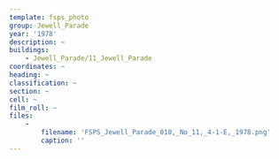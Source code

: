 ```yaml
---
template: fsps_photo
group: Jewell_Parade
year: '1978'
description: ~
buildings:
    - Jewell_Parade/11_Jewell_Parade
coordinates: ~
heading: ~
classification: ~
section: ~
cell: ~
film_roll: ~
files:
    -
        filename: 'FSPS_Jewell_Parade_010,_No_11,_4-1-E,_1978.png'
        caption: ''
---
```

